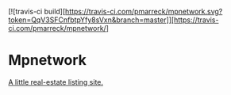 [![travis-ci build][https://travis-ci.com/pmarreck/mpnetwork.svg?token=QqV3SFCnfbtpYfy8sVxn&branch=master]][https://travis-ci.com/pmarreck/mpnetwork/]

# Mpnetwork

[A little real-estate listing site.](https://www.mpwrealestateboard.network)
